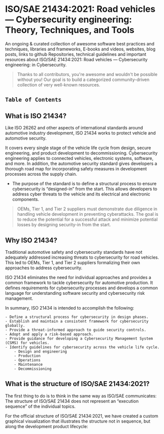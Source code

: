 # ISO/SAE 21434:2021: Road vehicles — Cybersecurity engineering: Theory, Techniques, and Tools


An ongoing & curated collection of awesome software best practices and techniques, libraries and frameworks, E-books and videos, websites, blog posts, links to github Repositories, technical guidelines and important resources about ISO/SAE 21434:2021: Road vehicles — Cybersecurity engineering:  in Cybersecurity.
> Thanks to all contributors, you're awesome and wouldn't be possible without you! Our goal is to build a categorized community-driven collection of very well-known resources.


## `Table of Contents`

## What is ISO 21434? 
Like ISO 26262 and other aspects of international standards around automotive industry development, ISO 21434 works to protect vehicle and automotive security.

It covers every single stage of the vehicle life cycle from design, secure engineering, and product development to decommissioning. Cybersecurity engineering applies to connected vehicles, electronic systems, software, and more. In addition, the automotive security standard gives developers a thorough road map for incorporating safety measures in development processes across the supply chain.

- The purpose of the standard is to define a structural process to ensure cybersecurity is “designed-in” from the start. This allows developers to address cyber threats to the vehicle and its electrical and electronic components.

> OEMs, Tier 1, and Tier 2 suppliers must demonstrate due diligence in handling vehicle development in preventing cyberattacks. The goal is to reduce the potential for a successful attack and minimize potential losses by designing security-in from the start.

## Why ISO 21434?
Traditional automotive safety and cybersecurity standards have not adequately addressed increasing threats to cybersecurity for road vehicles. This led to OEMs, Tier 1, and Tier 2 suppliers formalizing their own approaches to address cybersecurity.

ISO 21434 eliminates the need for individual approaches and provides a common framework to tackle cybersecurity for automotive production. It defines requirements for cybersecurity processes and develops a common language for understanding software security and cybersecurity risk management.

In summary, ISO 21434 is intended to accomplish the following:

    - Define a structural process for cybersecurity in design phases.
    - Establish and maintain a consistent framework for cybersecurity globally.
    - Provide a threat-informed approach to guide security controls.
    - Adopt and apply a risk-based approach.
    - Provide guidance for developing a Cybersecurity Management System (CSMS) for vehicles.
    - Identify guidelines for cybersecurity across the vehicle life cycle.
        - Design and engineering
        - Production
        - Operations
        - Maintenance
        - Decommissioning

## What is the structure of ISO/SAE 21434:2021?

The first thing to do is to think in the same way as ISO/SAE communicates: The structure of ISO/SAE 21434 does not represent an “execution sequence” of the individual topics.

For the official structure of ISO/SAE 21434:2021, we have created a custom graphical visualization that illustrates the structure not in sequence, but along the development product lifecycle:

